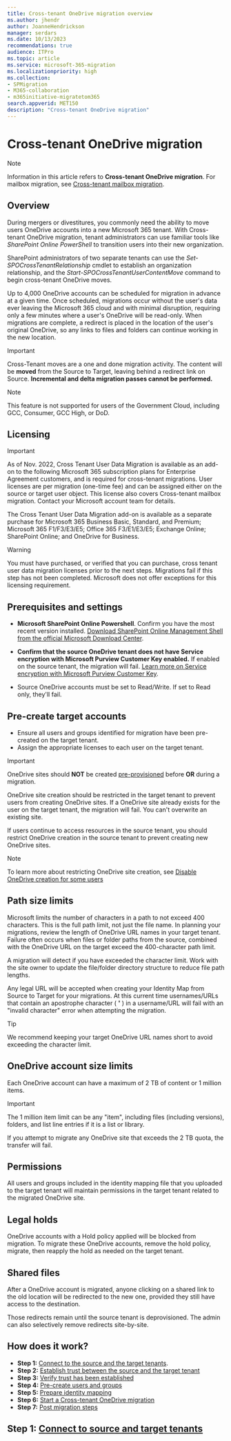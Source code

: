```yaml
---
title: Cross-tenant OneDrive migration overview
ms.author: jhendr
author: JoanneHendrickson
manager: serdars
ms.date: 10/13/2023
recommendations: true
audience: ITPro
ms.topic: article
ms.service: microsoft-365-migration
ms.localizationpriority: high
ms.collection: 
- SPMigration
- M365-collaboration
- m365initiative-migratetom365
search.appverid: MET150
description: "Cross-tenant OneDrive migration"
---
```

# Cross-tenant OneDrive migration

> [!NOTE]
> Information in this article refers to **Cross-tenant OneDrive migration**. For mailbox migration, see [Cross-tenant mailbox migration](/microsoft-365/enterprise/cross-tenant-mailbox-migration).

## Overview

During mergers or divestitures, you commonly need the ability to move users OneDrive accounts into a new Microsoft 365 tenant. With Cross-tenant OneDrive migration, tenant administrators can use familiar tools like *SharePoint Online PowerShell* to transition users into their new organization.

SharePoint administrators of two separate tenants can use the *Set-SPOCrossTenantRelationship* cmdlet to establish an organization relationship, and the *Start-SPOCrossTenantUserContentMove* command to begin cross-tenant OneDrive moves.

Up to 4,000 OneDrive accounts can be scheduled for migration in advance at a given time. Once scheduled, migrations occur without the user's data ever leaving the Microsoft 365 cloud and with minimal disruption, requiring only a few minutes where a user's OneDrive will be read-only. When migrations are complete, a redirect is placed in the location of the user's original OneDrive, so any links to files and folders can continue working in the new location.

>[!Important]
>Cross-Tenant moves are a one and done migration activity. The content will be **moved** from the Source to Target, leaving behind a redirect link on Source. **Incremental and delta migration passes cannot be performed.**

> [!NOTE]
> This feature is not supported for users of the Government Cloud, including GCC, Consumer, GCC High, or DoD.

## Licensing

>[!Important]
>As of Nov. 2022, Cross Tenant User Data Migration is available as an add-on to the following Microsoft 365 subscription plans for Enterprise Agreement customers, and is required for cross-tenant migrations. User licenses are per migration (one-time fee) and can be assigned either on the source or target user object. This license also covers Cross-tenant mailbox migration.  Contact your Microsoft account team for details.
>
>The Cross Tenant User Data Migration add-on is available as a separate purchase for Microsoft 365 Business Basic, Standard, and Premium; Microsoft 365 F1/F3/E3/E5; Office 365 F3/E1/E3/E5; Exchange Online; SharePoint Online; and OneDrive for Business.

>[!Warning]
>You must have purchased, or verified that you can purchase, cross tenant user data migration licenses prior to the next steps. Migrations fail if this step has not been completed. Microsoft does not offer exceptions for this licensing requirement.


## Prerequisites and settings

- **Microsoft SharePoint Online Powershell**. Confirm you have the most recent version installed. [Download SharePoint Online Management Shell from the official Microsoft Download Center](https://www.microsoft.com/download/details.aspx?id=35588).

- **Confirm that the source OneDrive tenant does not have Service encryption with Microsoft Purview Customer Key enabled.** If enabled on the source tenant, the migration will fail. [Learn more on Service encryption with Microsoft Purview Customer Key](/microsoft-365/compliance/customer-key-overview).

- Source OneDrive accounts must be set to Read/Write. If set to Read only, they'll fail.

## Pre-create target accounts

- Ensure all users and groups identified for migration have been pre-created on the target tenant.
- Assign the appropriate licenses to each user on the target tenant.

> [!IMPORTANT]
> OneDrive sites should **NOT** be created [pre-provisioned](sharepoint/pre-provision-accounts) before **OR** during a migration.
>
> OneDrive site creation should be restricted in the target tenant to prevent users from creating OneDrive sites. If a OneDrive site already exists for the user on the target tenant, the migration will fail. You can't overwrite an existing site.
>
> If users continue to access resources in the source tenant, you should restrict OneDrive creation in the source tenant to prevent creating new OneDrive sites.

> [!NOTE]
> To learn more about restricting OneDrive site creation, see [Disable OneDrive creation for some users](/sharepoint/manage-user-profiles#disable-onedrive-creation-for-some-users)

## Path size limits

Microsoft limits the number of characters in a path to not exceed 400 characters. This is the full path limit, not just the file name. In planning your migrations, review the length of OneDrive URL names in your target tenant. Failure often occurs when files or folder paths from the source, combined with the OneDrive URL on the target exceed the 400-character path limit. 

A migration will detect if you have exceeded the character limit. Work with the site owner to update the file/folder directory structure to reduce file path lengths.

Any legal URL will be accepted when creating your Identity Map from Source to Target for your migrations. At this current time usernames/URLs that contain an apostrophe character ( **'** ) in a username/URL will fail with an "invalid character" error when attempting the migration.

> [!TIP]
> We recommend keeping your target OneDrive URL names short to avoid exceeding the character limit.

## OneDrive account size limits

Each OneDrive account can have a maximum of 2 TB of content or 1 million items. 

> [!IMPORTANT]
> The 1 million item limit can be any "item", including files (including versions), folders, and list line entries if it is a list or library.
>
>If you attempt to migrate any OneDrive site that exceeds the 2 TB quota, the transfer will fail.


## Permissions

All users and groups included in the identity mapping file that you uploaded to the target tenant will maintain permissions in the target tenant related to the migrated OneDrive site.

## Legal holds

OneDrive accounts with a Hold policy applied will be blocked from migration.
To migrate these OneDrive accounts, remove the hold policy, migrate, then reapply the hold as needed on the target tenant.

## Shared files

After a OneDrive account is migrated, anyone clicking on a shared link to the old location will be redirected to the new one, provided they still have access to the destination. 

Those redirects remain until the source tenant is deprovisioned. The admin can also selectively remove redirects site-by-site.

## How does it work?

- **Step 1:** [Connect to the source and the target tenants](cross-tenant-onedrive-migration-step1.md).  
- **Step 2:** [Establish trust between the source and the target tenant](cross-tenant-onedrive-migration-step2.md)
- **Step 3:** [Verify trust has been established](cross-tenant-onedrive-migration-step3.md)
- **Step 4:** [Pre-create users and groups](cross-tenant-onedrive-migration-step4.md)  
- **Step 5:** [Prepare identity mapping](cross-tenant-onedrive-migration-step5.md)
- **Step 6:** [Start a Cross-tenant OneDrive migration](cross-tenant-onedrive-migration-step6.md)
- **Step 7:** [Post migration steps](cross-tenant-onedrive-migration-step7.md)

## Step 1: [Connect to source and target tenants](cross-tenant-onedrive-migration-step1.md)
